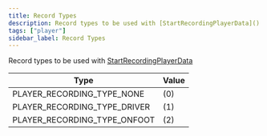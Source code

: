 ```yaml
---
title: Record Types
description: Record types to be used with [StartRecordingPlayerData]()../functions/StartRecordingPlayerData.md)
tags: ["player"]
sidebar_label: Record Types
---
```


Record types to be used with [StartRecordingPlayerData](../functions/StartRecordingPlayerData.md)

| Type                         | Value |
| ---------------------------- | ----- |
| PLAYER_RECORDING_TYPE_NONE   | (0)   |
| PLAYER_RECORDING_TYPE_DRIVER | (1)   |
| PLAYER_RECORDING_TYPE_ONFOOT | (2)   |

